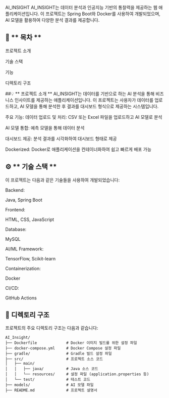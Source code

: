 AI_INSIGHT
AI_INSIGHT는 데이터 분석과 인공지능 기반의 통찰력을 제공하는 웹 애플리케이션입니다. 이 프로젝트는 Spring Boot와 Docker를 사용하여 개발되었으며, AI 모델을 활용하여 다양한 분석 결과를 제공합니다.

## 📝 ** 목차 **
프로젝트 소개

기술 스택

기능

디렉토리 구조

##💡 ** 프로젝트 소개 **
AI_INSIGHT는 데이터를 기반으로 하는 AI 분석을 통해 비즈니스 인사이트를 제공하는 애플리케이션입니다. 이 프로젝트는 사용자가 데이터를 업로드하고, AI 모델을 통해 분석한 후 결과를 대시보드 형식으로 제공하는 시스템입니다.

주요 기능:
데이터 업로드 및 처리: CSV 또는 Excel 파일을 업로드하고 AI 모델로 분석

AI 모델 통합: 예측 모델을 통해 데이터 분석

대시보드 제공: 분석 결과를 시각화하여 대시보드 형태로 제공

Dockerized: Docker로 애플리케이션을 컨테이너화하여 쉽고 빠르게 배포 가능

## ⚙️ ** 기술 스택 **
이 프로젝트는 다음과 같은 기술들을 사용하여 개발되었습니다:

Backend:

Java, Spring Boot

Frontend:

HTML, CSS, JavaScript

Database:

MySQL

AI/ML Framework:

TensorFlow, Scikit-learn

Containerization:

Docker

CI/CD:

GitHub Actions

## 📁 디렉토리 구조

프로젝트의 주요 디렉토리 구조는 다음과 같습니다:

```
AI_Insight/
├── Dockerfile             # Docker 이미지 빌드를 위한 설정 파일
├── docker-compose.yml     # Docker Compose 설정 파일
├── gradle/                # Gradle 빌드 설정 파일
├── src/                   # 프로젝트 소스 코드
│   ├── main/
│   │   ├── java/          # Java 소스 코드
│   │   └── resources/     # 설정 파일 (application.properties 등)
│   └── test/              # 테스트 코드
├── models/                # AI 모델 파일
├── README.md              # 프로젝트 설명서
```

